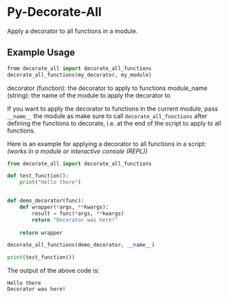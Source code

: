 # Py-Decorate-All

Apply a decorator to all functions in a module.


## Example Usage

```python
from decorate_all import decorate_all_functions
decorate_all_functions(my_decorator, my_module)
```

decorator (function): the decorator to apply to functions
module_name (string): the name of the module to apply the decorator to

If you want to apply the decorator to functions in the current module, pass `__name__` the module as make sure to call `decorate_all_functions` after defining the functions to decorate, i.e. at the end of the script to apply to all functions.

Here is an example for applying a decorator to all functions in a script:
_(works in a module or interactive console (REPL))_

```python
from decorate_all import decorate_all_functions

def test_function():
    print("Hello there")


def demo_decorator(func):
    def wrapper(*args, **kwargs):
        result = func(*args, **kwargs)
        return "Decorator was here!"
    
    return wrapper

decorate_all_functions(demo_decorator, __name__)

print(test_function())
```

The output of the above code is:
```
Hello there
Decorator was here!
```
